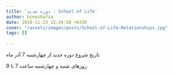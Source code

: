 ```yaml
---
title: 'دوره جدید : School of Life'
author: bineshafza
date: 2018-11-23 15:24:58 +0330
cover: "/assets/images/posts/School-of-Life-Relationships.jpg"
tags: []

---
```

تاریخ شروع دوره جدید از چهارشنبه 7 آذر ماه 

روزهای شنبه و چهارشنبه ساعت 7 تا 9 